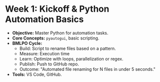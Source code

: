 # Week 1: Kickoff & Python Automation Basics
- **Objective:** Master Python for automation tasks.
- **Core Concepts:** `pyautogui`, basic scripting.
- **BMLPO Cycle:**
  - Build: Script to rename files based on a pattern.
  - Measure: Execution time
  - Learn: Optimize with loops, parallelization or regex.
  - Publish: Push to GitHub repo.
  - Outcome: "Automated file renaming for N files in under 5 seconds."
- **Tools:** VS Code, GitHub.
